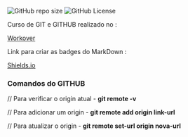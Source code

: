 ![GitHub repo size](https://img.shields.io/github/repo-size/pedrinho99k/Curso-de-GIT-GITHUB)
![GitHub License](https://img.shields.io/github/license/pedrinho99k/Curso-de-GIT-GITHUB)

Curso de GIT e GITHUB realizado no :

[Workover](https://www.workover.com.br/)

Link para criar as badges do MarkDown :

[Shields.io](https://shields.io/)


<h3>Comandos do GITHUB</h3>
<p>
  // Para verificar o origin atual -
  <strong>git remote -v</strong>
</p>
<p>
  // Para adicionar um origin - 
  <strong>git remote add origin link-url</strong>
</p>
<p>
  // Para atualizar o origin - 
  <strong>git remote set-url origin nova-url</strong>
</p>
